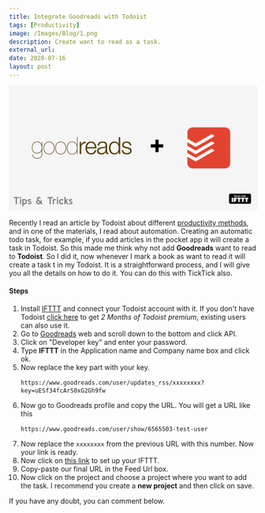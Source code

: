```yaml
---
title: Integrate Goodreads with Todoist
tags: [Productivity]
image: /Images/Blog/1.png
description: Create want to read as a task.
external_url:
date: 2020-07-16
layout: post
---
```

![alt text](/Images/Blog/1.png "1")


Recently I read an article by Todoist about different [productivity methods](https://todoist.com/productivity-methods), and in one of the materials, I read about automation. Creating an automatic todo task, for example, if you add articles in the pocket app it will create a task in Todoist. So this made me think why not add **Goodreads** want to read to **Todoist**. So I did it, now whenever I mark a book as want to read it will create a task t in my Todoist. It is a straightforward process, and I will give you all the details on how to do it. You can do this with TickTick also.

#### Steps

1. Install [IFTTT](https://ifttt.com/) and connect your Todoist account with it. If you don't have Todoist [click here](https://doist.grsm.io/vyshnavgangadharan6232) to get *2 Months of Todoist premium*, existing users can also use it.
2. Go to [Goodreads](https://www.goodreads.com/) web and scroll down to the bottom and click API.
3. Click on "Developer key" and enter your password.
4. Type **IFTTT** in the Application name and Company name box and click ok.
5. Now replace the key part with your key.
    ```
    https://www.goodreads.com/user/updates_rss/xxxxxxxx?key=uESf34fcArS0xG2Gh9fw
    ```
6. Now go to Goodreads profile and copy the URL. You will get a URL like this
    ```
    https://www.goodreads.com/user/show/6565503-test-user
    ```
7. Now replace the ```xxxxxxxx``` from the previous URL with this number. Now your link is ready.
8. Now click on [this link](https://ifttt.com/applets/VAwfDRBp) to set up your IFTTT.
9. Copy-paste our final URL in the Feed Url box.
10. Now click on the project and choose a project where you want to add the task. I recommend you create a **new project** and then click on save.

If you have any doubt, you can comment below.
